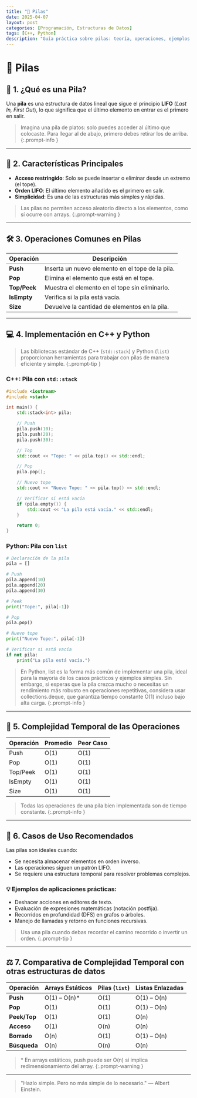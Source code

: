 ```yaml
---
title: "🧱 Pilas"
date: 2025-04-07
layout: post
categories: [Programación, Estructuras de Datos]
tags: [C++, Python]
description: "Guía práctica sobre pilas: teoría, operaciones, ejemplos y código en C++ y Python."
---
```


# 🧱 Pilas

## 📘 1. ¿Qué es una Pila?

Una **pila** es una estructura de datos lineal que sigue el principio **LIFO** (*Last In, First Out*), lo que significa que el último elemento en entrar es el primero en salir. 

> Imagina una pila de platos: solo puedes acceder al último que colocaste. Para llegar al de abajo, primero debes retirar los de arriba.
{:.prompt-info }

---

## 🧩 2. Características Principales

- **Acceso restringido**: Solo se puede insertar o eliminar desde un extremo (el tope).
- **Orden LIFO**: El último elemento añadido es el primero en salir.
- **Simplicidad**: Es una de las estructuras más simples y rápidas.

> Las pilas no permiten acceso aleatorio directo a los elementos, como sí ocurre con arrays.
{:.prompt-warning }

---

## 🛠️ 3. Operaciones Comunes en Pilas

| **Operación** | **Descripción**                                  |
| ------------- | ------------------------------------------------ |
| **Push**      | Inserta un nuevo elemento en el tope de la pila. |
| **Pop**       | Elimina el elemento que está en el tope.         |
| **Top/Peek**  | Muestra el elemento en el tope sin eliminarlo.   |
| **IsEmpty**   | Verifica si la pila está vacía.                  |
| **Size**      | Devuelve la cantidad de elementos en la pila.    |

---

## 💻 4. Implementación en C++ y Python

> Las bibliotecas estándar de C++ (`std::stack`) y Python (`list`) proporcionan herramientas para trabajar con pilas de manera eficiente y simple.
{:.prompt-tip }

### C++: Pila con `std::stack`

```cpp
#include <iostream>
#include <stack>

int main() {
    std::stack<int> pila;

    // Push
    pila.push(10);
    pila.push(20);
    pila.push(30);

    // Top
    std::cout << "Tope: " << pila.top() << std::endl;

    // Pop
    pila.pop();

    // Nuevo tope
    std::cout << "Nuevo Tope: " << pila.top() << std::endl;

    // Verificar si está vacía
    if (pila.empty()) {
        std::cout << "La pila está vacía." << std::endl;
    }

    return 0;
}
```

### Python: Pila con `list`

```py
# Declaración de la pila
pila = []

# Push
pila.append(10)
pila.append(20)
pila.append(30)

# Peek
print("Tope:", pila[-1])

# Pop
pila.pop()

# Nuevo tope
print("Nuevo Tope:", pila[-1])

# Verificar si está vacía
if not pila:
    print("La pila está vacía.")

```

> En Python, list es la forma más común de implementar una pila, ideal para la mayoría de los casos prácticos y ejemplos simples. Sin embargo, si esperas que la pila crezca mucho o necesitas un rendimiento más robusto en operaciones repetitivas, considera usar collections.deque, que garantiza tiempo constante O(1) incluso bajo alta carga. 
{:.prompt-info }

--- 

## 🧮 5. Complejidad Temporal de las Operaciones

| **Operación** | **Promedio** | **Peor Caso** |
| ------------- | ------------ | ------------- |
| Push          | O(1)         | O(1)          |
| Pop           | O(1)         | O(1)          |
| Top/Peek      | O(1)         | O(1)          |
| IsEmpty       | O(1)         | O(1)          |
| Size          | O(1)         | O(1)          |

> Todas las operaciones de una pila bien implementada son de tiempo constante.
{:.prompt-info }

---

## 🚀 6. Casos de Uso Recomendados

Las pilas son ideales cuando:

- Se necesita almacenar elementos en orden inverso.
- Las operaciones siguen un patrón LIFO.
- Se requiere una estructura temporal para resolver problemas complejos.

### 💡 Ejemplos de aplicaciones prácticas:

- Deshacer acciones en editores de texto.
- Evaluación de expresiones matemáticas (notación postfija).
- Recorridos en profundidad (DFS) en grafos o árboles.
- Manejo de llamadas y retorno en funciones recursivas.

> Usa una pila cuando debas recordar el camino recorrido o invertir un orden.
{:.prompt-tip }

---

## ⚖️ 7. Comparativa de Complejidad Temporal con otras estructuras de datos

| **Operación** | **Arrays Estáticos** | **Pilas (`list`)** | **Listas Enlazadas** |
| ------------- | -------------------- | ------------------ | -------------------- |
| **Push**      | O(1) – O(n)*         | O(1)               | O(1) – O(n)          |
| **Pop**       | O(1)                 | O(1)               | O(1) – O(n)          |
| **Peek/Top**  | O(1)                 | O(1)               | O(n)                 |
| **Acceso**    | O(1)                 | O(n)               | O(n)                 |
| **Borrado**   | O(n)                 | O(1)               | O(1) – O(n)          |
| **Búsqueda**  | O(n)                 | O(n)               | O(n)                 |

> \* En arrays estáticos, push puede ser O(n) si implica redimensionamiento del array.
{:.prompt-warning }

---

> "Hazlo simple. Pero no más simple de lo necesario." — Albert Einstein.
